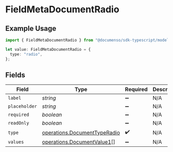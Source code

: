 # FieldMetaDocumentRadio

## Example Usage

```typescript
import { FieldMetaDocumentRadio } from "@documenso/sdk-typescript/models/operations";

let value: FieldMetaDocumentRadio = {
  type: "radio",
};
```

## Fields

| Field                                                                        | Type                                                                         | Required                                                                     | Description                                                                  |
| ---------------------------------------------------------------------------- | ---------------------------------------------------------------------------- | ---------------------------------------------------------------------------- | ---------------------------------------------------------------------------- |
| `label`                                                                      | *string*                                                                     | :heavy_minus_sign:                                                           | N/A                                                                          |
| `placeholder`                                                                | *string*                                                                     | :heavy_minus_sign:                                                           | N/A                                                                          |
| `required`                                                                   | *boolean*                                                                    | :heavy_minus_sign:                                                           | N/A                                                                          |
| `readOnly`                                                                   | *boolean*                                                                    | :heavy_minus_sign:                                                           | N/A                                                                          |
| `type`                                                                       | [operations.DocumentTypeRadio](../../models/operations/documenttyperadio.md) | :heavy_check_mark:                                                           | N/A                                                                          |
| `values`                                                                     | [operations.DocumentValue1](../../models/operations/documentvalue1.md)[]     | :heavy_minus_sign:                                                           | N/A                                                                          |